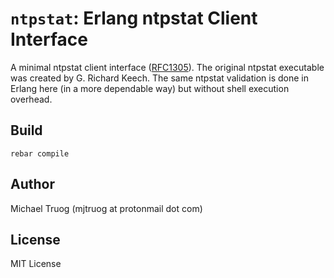 `ntpstat`: Erlang ntpstat Client Interface
==========================================

A minimal ntpstat client interface
([RFC1305](https://tools.ietf.org/html/rfc1305)).
The original ntpstat executable was created by G. Richard Keech.
The same ntpstat validation is done in Erlang here
(in a more dependable way) but without shell execution overhead.

Build
-----

    rebar compile

Author
------

Michael Truog (mjtruog at protonmail dot com)

License
-------

MIT License

